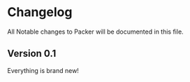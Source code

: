 # Changelog

All Notable changes to Packer will be documented in this file.

## Version 0.1
Everything is brand new!
